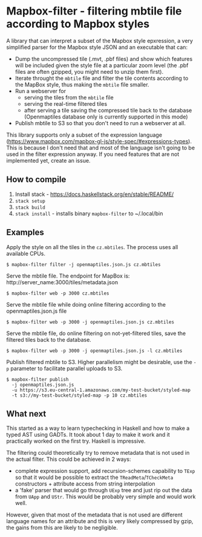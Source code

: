 # Mapbox-filter - filtering mbtile file according to Mapbox styles

A library that can interpret a subset of the Mapbox style epxression, a very simplified
parser for the Mapbox style JSON and an executable that can:

- Dump the uncompressed tile (.mvt, .pbf files) and show which features will be included given the style file at a particular zoom level (the .pbf files are often gzipped, you might need to unzip them first).
- Iterate throught the `mbtile` file and filter the tile contents according to the MapBox style, thus making the `mbtile` file smaller.
- Run a webserver for
  * serving the tiles from the `mbtile` file
  * serving the real-time filtered tiles
  * after serving a tile saving the compressed tile back to the database (Openmaptiles database only is currently supported in this mode)
- Publish mbtile to S3 so that you don't need to run a webserver at all.

This library supports only a subset of the expression language (https://www.mapbox.com/mapbox-gl-js/style-spec/#expressions-types).
This is because I don't need that and most of the language isn't going to be used in the filter expression anyway. If you need
features that are not implemented yet, create an issue.

## How to compile

1. Install stack - https://docs.haskellstack.org/en/stable/README/
2. `stack setup`
3. `stack build`
4. `stack install` - installs binary `mapbox-filter` to ~/.local/bin

## Examples

Apply the style on all the tiles in the `cz.mbtiles`. The process uses all available CPUs.
```
$ mapbox-filter filter -j openmaptiles.json.js cz.mbtiles
```

Serve the mbtile file. The endpoint for MapBox is: http://server_name:3000/tiles/metadata.json
```
$ mapbox-filter web -p 3000 cz.mbtiles
```

Serve the mbtile file while doing online filtering according to the openmaptiles.json.js file
```
$ mapbox-filter web -p 3000 -j openmaptiles.json.js cz.mbtiles
```

Serve the mbtile file, do online filtering on not-yet-filtered tiles, save the filtered tiles back
to the database.
```
$ mapbox-filter web -p 3000 -j openmaptiles.json.js -l cz.mbtiles
```

Publish filtered mbtile to S3. Higher parallelism might be desirable, use the `-p`
parameter to facilitate parallel uploads to S3.
```
$ mapbox-filter publish 
  -j openmaptiles.json.js 
  -u https://s3.eu-central-1.amazonaws.com/my-test-bucket/styled-map
  -t s3://my-test-bucket/styled-map -p 10 cz.mbtiles
```

## What next

This started as a way to learn typechecking in Haskell and how to make a typed AST using GADTs.
It took about 1 day to make it work and it practically worked on the first try. Haskell is impressive.

The filtering could theoretically try to remove metadata that is not used in the actual filter.
This could be achieved in 2 ways:
- complete expression support, add recursion-schemes capability to `TExp` so that it would be possible
  to extract the `TReadMeta`/`TCheckMeta` constructors + attribute access from string interpolation
- a 'fake' parser that would go through `UExp` tree and just rip out the data from `UApp` and `UStr`.
  This would be probably very simple and would work well.

However, given that most of the metadata that is not used are different language names for an attribute
and this is very likely compressed by gzip, the gains from this are likely to be negligible.
